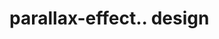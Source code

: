 # parallax-effect.. design                                                                                                                                                                             
                                 

